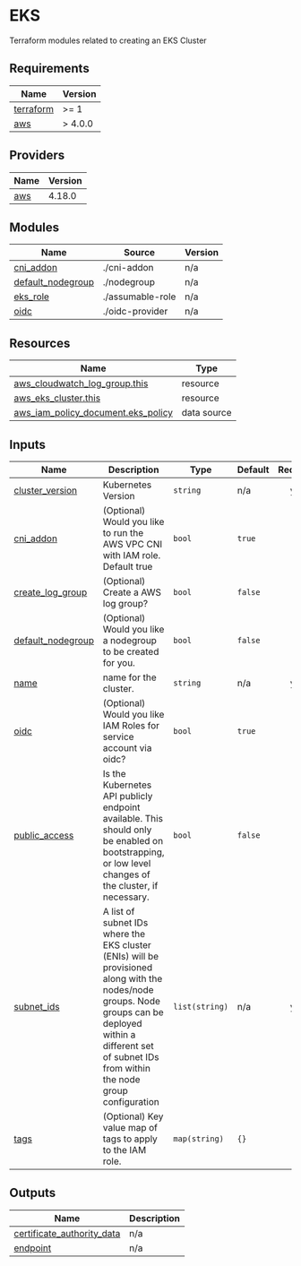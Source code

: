 # EKS

Terraform modules related to creating an EKS Cluster

<!-- BEGIN_TF_DOCS -->
## Requirements

| Name | Version |
|------|---------|
| <a name="requirement_terraform"></a> [terraform](#requirement\_terraform) | >= 1 |
| <a name="requirement_aws"></a> [aws](#requirement\_aws) | > 4.0.0 |

## Providers

| Name | Version |
|------|---------|
| <a name="provider_aws"></a> [aws](#provider\_aws) | 4.18.0 |

## Modules

| Name | Source | Version |
|------|--------|---------|
| <a name="module_cni_addon"></a> [cni\_addon](#module\_cni\_addon) | ./cni-addon | n/a |
| <a name="module_default_nodegroup"></a> [default\_nodegroup](#module\_default\_nodegroup) | ./nodegroup | n/a |
| <a name="module_eks_role"></a> [eks\_role](#module\_eks\_role) | ./assumable-role | n/a |
| <a name="module_oidc"></a> [oidc](#module\_oidc) | ./oidc-provider | n/a |

## Resources

| Name | Type |
|------|------|
| [aws_cloudwatch_log_group.this](https://registry.terraform.io/providers/hashicorp/aws/latest/docs/resources/cloudwatch_log_group) | resource |
| [aws_eks_cluster.this](https://registry.terraform.io/providers/hashicorp/aws/latest/docs/resources/eks_cluster) | resource |
| [aws_iam_policy_document.eks_policy](https://registry.terraform.io/providers/hashicorp/aws/latest/docs/data-sources/iam_policy_document) | data source |

## Inputs

| Name | Description | Type | Default | Required |
|------|-------------|------|---------|:--------:|
| <a name="input_cluster_version"></a> [cluster\_version](#input\_cluster\_version) | Kubernetes Version | `string` | n/a | yes |
| <a name="input_cni_addon"></a> [cni\_addon](#input\_cni\_addon) | (Optional) Would you like to run the AWS VPC CNI with IAM role. Default true | `bool` | `true` | no |
| <a name="input_create_log_group"></a> [create\_log\_group](#input\_create\_log\_group) | (Optional) Create a AWS log group? | `bool` | `false` | no |
| <a name="input_default_nodegroup"></a> [default\_nodegroup](#input\_default\_nodegroup) | (Optional) Would you like a nodegroup to be created for you. | `bool` | `false` | no |
| <a name="input_name"></a> [name](#input\_name) | name for the cluster. | `string` | n/a | yes |
| <a name="input_oidc"></a> [oidc](#input\_oidc) | (Optional) Would you like IAM Roles for service account via oidc? | `bool` | `true` | no |
| <a name="input_public_access"></a> [public\_access](#input\_public\_access) | Is the Kubernetes API publicly endpoint available. This should only be enabled on bootstrapping, or low level changes of the cluster, if necessary. | `bool` | `false` | no |
| <a name="input_subnet_ids"></a> [subnet\_ids](#input\_subnet\_ids) | A list of subnet IDs where the EKS cluster (ENIs) will be provisioned along with the nodes/node groups. Node groups can be deployed within a different set of subnet IDs from within the node group configuration | `list(string)` | n/a | yes |
| <a name="input_tags"></a> [tags](#input\_tags) | (Optional) Key value map of tags to apply to the IAM role. | `map(string)` | `{}` | no |

## Outputs

| Name | Description |
|------|-------------|
| <a name="output_certificate_authority_data"></a> [certificate\_authority\_data](#output\_certificate\_authority\_data) | n/a |
| <a name="output_endpoint"></a> [endpoint](#output\_endpoint) | n/a |
<!-- END_TF_DOCS -->